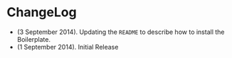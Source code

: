 # ChangeLog

* (3 September 2014). Updating the `README` to describe how to install the Boilerplate.
* (1 September 2014). Initial Release
